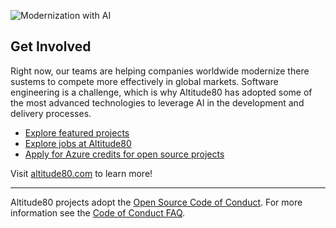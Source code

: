 ![Modernization with AI](https://res.cloudinary.com/stratmachine/image/upload/v1683911844/altitude80/a80_logo_black_rgajpd.png) 

## Get Involved

Right now, our teams are helping companies worldwide modernize there sustems to compete more effectively in global markets. Software engineering is a challenge, which is why Altitude80 has adopted some of the most advanced technologies to leverage AI in the development and delivery processes.

* [Explore featured projects](https://example.com)
* [Explore jobs at Altitude80](https://example.com)
* [Apply for Azure credits for open source projects](https://opensource.microsoft.com/azure-credits)

Visit [altitude80.com](https://altitude80.com) to learn more!

----

Altitude80 projects adopt the [Open Source Code of Conduct](https://example.com/). For more information see the [Code of Conduct FAQ](https://example.com).
